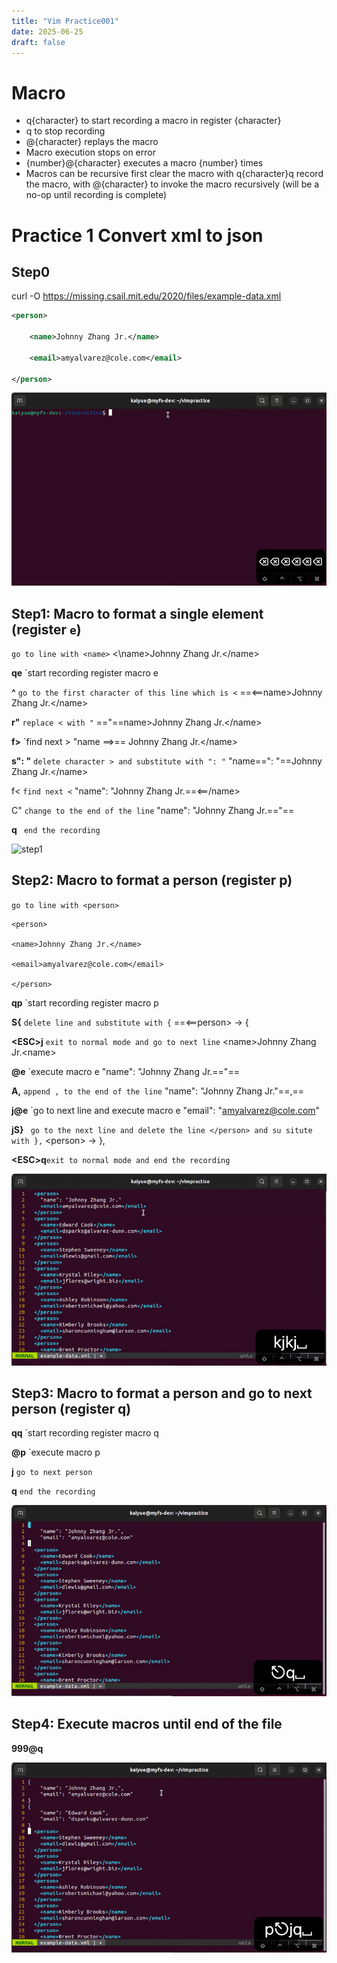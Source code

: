 ```yaml
---
title: "Vim Practice001"
date: 2025-06-25
draft: false
---
```

# Macro

- q{character} to start recording a macro in register {character}
- q to stop recording
- @{character} replays the macro
- Macro execution stops on error
- {number}@{character} executes a macro {number} times
- Macros can be recursive
	first clear the macro with q{character}q
	record the macro, with @{character} to invoke the macro recursively (will be a no-op until recording is complete)

# Practice 1 Convert xml to json

## Step0
curl -O https://missing.csail.mit.edu/2020/files/example-data.xml

```xml
<person>

	<name>Johnny Zhang Jr.</name>

	<email>amyalvarez@cole.com</email>

</person>
```
![practice1_step0.gif](practice1_step0.gif)
## Step1: Macro to format a single element (register `e`)

`go to line with <name>`
<\name>Johnny Zhang Jr.</name\>

**qe** `start recording register macro e

**^** `go to the first character of this line which is <`
==<==name>Johnny Zhang Jr.</name\>

**r"** `replace < with "`
=="==name>Johnny Zhang Jr.</name\>

**f>** `find next >
"name ==\>== Johnny Zhang Jr.</name\>

**s": "** `delete character > and substitute with ": "`
"name==":  "==Johnny Zhang Jr.</name\>

f< `find next <`
"name":  "Johnny Zhang Jr.==\<==/name\>

C" `change to the end of the line`
"name":  "Johnny Zhang Jr.=="==

**q**  ` end the recording`


![step1](practice1_step1.gif)

## Step2: Macro to format a person (register p)

`go to line with <person>`

```
<person>

<name>Johnny Zhang Jr.</name>

<email>amyalvarez@cole.com</email>

</person>
```

**qp** `start recording register macro p

**S{**  `delete line and substitute with {`
==<==person> -> {

**\<ESC>j** `exit to normal mode and go to next line`
\<name>Johnny Zhang Jr.\<name>

**@e** `execute macro e 
"name":  "Johnny Zhang Jr.=="==

**A,** `append , to the end of the line`
"name":  "Johnny Zhang Jr."==,==

**j@e** `go to next line and execute macro e
"email": "amyalvarez@cole.com"

**jS}** ` go to the next line and delete the line </person> and su situte with },`
\<person> -> },

**\<ESC>q**`exit to normal mode and end the recording`


![step2](practice1_step2.gif)
## Step3: Macro to format a person and go to next person (register q)

**qq** `start recording register macro q

**@p** `execute macro p 

**j** `go to next person`

**q** `end the recording`

![step3](practice1_step3.gif)
## Step4: Execute macros until end of the file

**999@q**

![step4](practice1_step4.gif)



